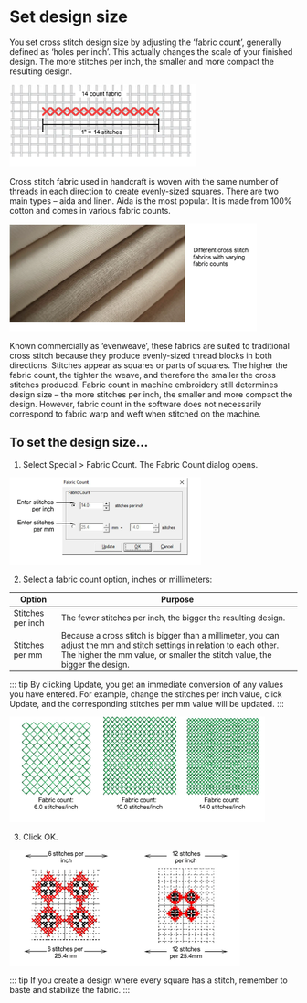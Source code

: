 # Set design size

You set cross stitch design size by adjusting the ‘fabric count’, generally defined as ‘holes per inch’. This actually changes the scale of your finished design. The more stitches per inch, the smaller and more compact the resulting design.

![fabric-count.png](assets/fabric-count.png)

Cross stitch fabric used in handcraft is woven with the same number of threads in each direction to create evenly-sized squares. There are two main types – aida and linen. Aida is the most popular. It is made from 100% cotton and comes in various fabric counts.

![fabric-count-2.png](assets/fabric-count-2.png)

Known commercially as ‘evenweave’, these fabrics are suited to traditional cross stitch because they produce evenly-sized thread blocks in both directions. Stitches appear as squares or parts of squares. The higher the fabric count, the tighter the weave, and therefore the smaller the cross stitches produced. Fabric count in machine embroidery still determines design size – the more stitches per inch, the smaller and more compact the design. However, fabric count in the software does not necessarily correspond to fabric warp and weft when stitched on the machine.

## To set the design size...

1. Select Special > Fabric Count. The Fabric Count dialog opens.

![FabricCount.png](assets/FabricCount.png)

2. Select a fabric count option, inches or millimeters:

| Option            | Purpose                                                                                                                                                                                               |
| ----------------- | ----------------------------------------------------------------------------------------------------------------------------------------------------------------------------------------------------- |
| Stitches per inch | The fewer stitches per inch, the bigger the resulting design.                                                                                                                                         |
| Stitches per mm   | Because a cross stitch is bigger than a millimeter, you can adjust the mm and stitch settings in relation to each other. The higher the mm value, or smaller the stitch value, the bigger the design. |

::: tip
By clicking Update, you get an immediate conversion of any values you have entered. For example, change the stitches per inch value, click Update, and the corresponding stitches per mm value will be updated.
:::

![cross-stitch_essentials00010.png](assets/cross-stitch_essentials00010.png)

3. Click OK.

![cross-stitch_essentials00013.png](assets/cross-stitch_essentials00013.png)

::: tip
If you create a design where every square has a stitch, remember to baste and stabilize the fabric.
:::
